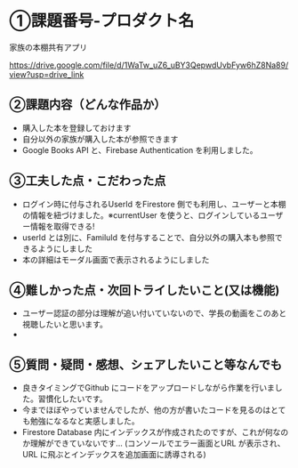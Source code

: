 # ①課題番号-プロダクト名
家族の本棚共有アプリ

https://drive.google.com/file/d/1WaTw_uZ6_uBY3QepwdUvbFyw6hZ8Na89/view?usp=drive_link

## ②課題内容（どんな作品か）
- 購入した本を登録しておけます
- 自分以外の家族が購入した本が参照できます
- Google Books API と、Firebase Authentication を利用しました。


## ③工夫した点・こだわった点
- ログイン時に付与されるUserId をFirestore 側でも利用し、ユーザーと本棚の情報を紐づけました。※currentUser を使うと、ログインしているユーザー情報を取得できる!
- userId とは別に、FamiluId を付与することで、自分以外の購入本も参照できるようにしました
- 本の詳細はモーダル画面で表示されるようにしました


## ④難しかった点・次回トライしたいこと(又は機能)
- ユーザー認証の部分は理解が追い付いていないので、学長の動画をこのあと視聴したいと思います。
- 


## ⑤質問・疑問・感想、シェアしたいこと等なんでも
- 良きタイミングでGithub にコードをアップロードしながら作業を行いました。習慣化したいです。
- 今までほぼやっていませんでしたが、他の方が書いたコードを見るのはとても勉強になるなと実感しました。
- Firestore Database 内にインデックスが作成されたのですが、これが何なのか理解ができていないです… (コンソールでエラー画面とURL が表示され、URL に飛ぶとインデックスを追加画面に誘導される)


